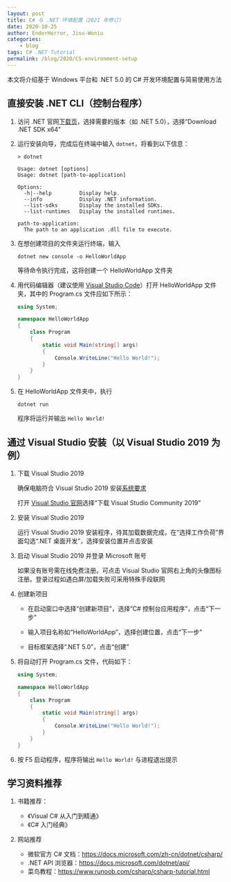 ```yaml
---
layout: post
title: C# 与 .NET 环境配置（2021 年修订）
date: 2020-10-25
author: EnderHorror, Jisu-Woniu
categories:
    - blog
tags: C# .NET Tutorial
permalink: /blog/2020/CS-environment-setup
---
```


本文将介绍基于 Windows 平台和 .NET 5.0 的 C# 开发环境配置与简易使用方法  

<!--more-->

## 直接安装 .NET CLI（控制台程序）

1. 访问 .NET 官网[下载页](https://dotnet.microsoft.com/download)，选择需要的版本（如 .NET 5.0），选择“Download .NET SDK x64”

2. 运行安装向导，完成后在终端中输入 `dotnet`，将看到以下信息：

    ```dotnetcli
    > dotnet
    
    Usage: dotnet [options]
    Usage: dotnet [path-to-application]
    
    Options:
      -h|--help         Display help.
      --info            Display .NET information.
      --list-sdks       Display the installed SDKs.
      --list-runtimes   Display the installed runtimes.
    
    path-to-application:
      The path to an application .dll file to execute.
    ```

3. 在想创建项目的文件夹运行终端，输入

    ```dotnetcli
    dotnet new console -o HelloWorldApp
    ```

    等待命令执行完成，这将创建一个 HelloWorldApp 文件夹

4. 用代码编辑器（建议使用 [Visual Studio Code](https://code.visualstudio.com/)）打开 HelloWorldApp 文件夹，其中的 Program.cs 文件应如下所示：

    ```csharp
    using System;

    namespace HelloWorldApp
    {
        class Program
        {
            static void Main(string[] args)
            {
                Console.WriteLine("Hello World!");
            }
        }
    }
    ```

5. 在 HelloWorldApp 文件夹中，执行

    ```dotnetcli
    dotnet run
    ```

    程序将运行并输出 `Hello World!`

## 通过 Visual Studio 安装（以 Visual Studio 2019 为例）

1. 下载 Visual Studio 2019

    确保电脑符合 Visual Studio 2019 安装[系统要求](https://docs.microsoft.com/zh-cn/visualstudio/releases/2019/system-requirements)

    打开 [Visual Studio 官网](https://visualstudio.microsoft.com/)选择“下载 Visual Studio Community 2019”

2. 安装 Visual Studio 2019

    运行 Visual Studio 2019 安装程序，待其加载数据完成，在“选择工作负荷”界面勾选“.NET 桌面开发”，选择安装位置并点击安装

3. 启动 Visual Studio 2019 并登录 Microsoft 账号

    如果没有账号需在线免费注册。可点击 Visual Studio 官网右上角的头像图标注册。登录过程如遇白屏/加载失败可采用特殊手段联网

4. 创建新项目
    - 在启动窗口中选择“创建新项目”，选择“C# 控制台应用程序”，点击“下一步”

    - 输入项目名称如“HelloWorldApp”，选择创建位置，点击“下一步”

    - 目标框架选择“.NET 5.0”，点击“创建”

5. 将自动打开 Program.cs 文件，代码如下：

    ```csharp
    using System;
    
    namespace HelloWorldApp
    {
        class Program
        {
            static void Main(string[] args)
            {
                Console.WriteLine("Hello World!");
            }
        }
    }
    ```

6. 按 F5 启动程序，程序将输出 `Hello World!` 与进程退出提示

## 学习资料推荐

1. 书籍推荐：

    - 《Visual C# 从入门到精通》
    - 《C# 入门经典》

2. 网站推荐

    - 微软官方 C# 文档：<https://docs.microsoft.com/zh-cn/dotnet/csharp/>
    - .NET API 浏览器：<https://docs.microsoft.com/dotnet/api/>
    - 菜鸟教程：<https://www.runoob.com/csharp/csharp-tutorial.html>
